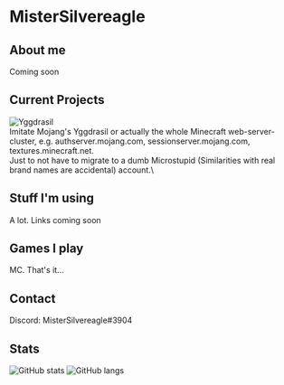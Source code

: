 # MisterSilvereagle
## About me
Coming soon
## Current Projects
![Yggdrasil](https://github.com/MisterSilvereagle/Yggdrasil)\
Imitate Mojang's Yggdrasil or actually the whole Minecraft web-server-cluster, e.g. authserver.mojang.com, sessionserver.mojang.com, textures.minecraft.net.\
Just to not have to migrate to a dumb Microstupid (Similarities with real brand names are accidental) account.\
## Stuff I'm using
A lot. Links coming soon
## Games I play
MC. That's it...
## Contact
Discord: MisterSilvereagle#3904
## Stats
![GitHub stats](https://github-readme-stats.vercel.app/api/top-langs/?username=mistersilvereagle&langs_count=8&show_icons=true&theme=radical)
![GitHub langs](https://github-readme-stats.vercel.app/api?username=mistersilvereagle&show_icons=true&theme=radical)
